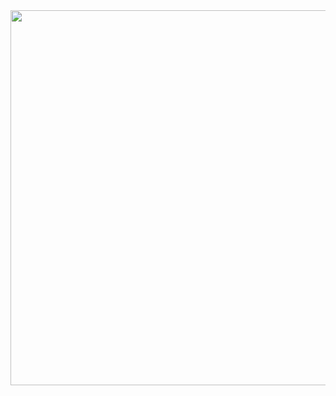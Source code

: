 <section align="center" id="start"><img src="https://i.postimg.cc/MTXPFpcq/Blok-Tech-Logo.png" width="600"></section>

